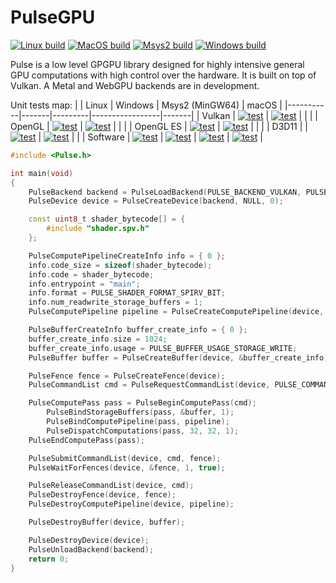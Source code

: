 # PulseGPU

[![Linux build](https://github.com/ft-grmhd/Pulse/actions/workflows/linux-build.yml/badge.svg)](https://github.com/ft-grmhd/Pulse/actions/workflows/linux-build.yml)
[![MacOS build](https://github.com/ft-grmhd/Pulse/actions/workflows/macos-build.yml/badge.svg)](https://github.com/ft-grmhd/Pulse/actions/workflows/macos-build.yml)
[![Msys2 build](https://github.com/ft-grmhd/Pulse/actions/workflows/msys2-build.yml/badge.svg)](https://github.com/ft-grmhd/Pulse/actions/workflows/msys2-build.yml)
[![Windows build](https://github.com/ft-grmhd/Pulse/actions/workflows/windows-build.yml/badge.svg)](https://github.com/ft-grmhd/Pulse/actions/workflows/windows-build.yml)

Pulse is a low level GPGPU library designed for highly intensive general GPU computations with high control over the hardware. It is built on top of Vulkan. A Metal and WebGPU backends are in development.

Unit tests map:
|           | Linux | Windows | Msys2 (MinGW64) | macOS |
|-----------|-------|---------|-----------------|-------|
| Vulkan    | [![test](https://github.com/ft-grmhd/Pulse/actions/workflows/vulkan-test-linux.yml/badge.svg)](https://github.com/ft-grmhd/Pulse/actions/workflows/vulkan-test-linux.yml) | [![test](https://github.com/ft-grmhd/Pulse/actions/workflows/vulkan-test-windows.yml/badge.svg)](https://github.com/ft-grmhd/Pulse/actions/workflows/vulkan-test-windows.yml) |  |  |
| OpenGL    | [![test](https://github.com/ft-grmhd/Pulse/actions/workflows/opengl-test-linux.yml/badge.svg)](https://github.com/ft-grmhd/Pulse/actions/workflows/opengl-test-linux.yml) | [![test](https://github.com/ft-grmhd/Pulse/actions/workflows/opengl-test-windows.yml/badge.svg)](https://github.com/ft-grmhd/Pulse/actions/workflows/opengl-test-windows.yml) |  |  |
| OpenGL ES | [![test](https://github.com/ft-grmhd/Pulse/actions/workflows/opengl-es-test-linux.yml/badge.svg)](https://github.com/ft-grmhd/Pulse/actions/workflows/opengl-es-test-linux.yml) | [![test](https://github.com/ft-grmhd/Pulse/actions/workflows/opengl-es-test-windows.yml/badge.svg)](https://github.com/ft-grmhd/Pulse/actions/workflows/opengl-es-test-windows.yml) |  |  |
| D3D11     |  | [![test](https://github.com/ft-grmhd/Pulse/actions/workflows/d3d11-test-windows.yml/badge.svg)](https://github.com/ft-grmhd/Pulse/actions/workflows/d3d11-test-windows.yml) | [![test](https://github.com/ft-grmhd/Pulse/actions/workflows/d3d11-test-msys2.yml/badge.svg)](https://github.com/ft-grmhd/Pulse/actions/workflows/d3d11-test-msys2.yml) |  |
| Software  | [![test](https://github.com/ft-grmhd/Pulse/actions/workflows/software-test-linux.yml/badge.svg)](https://github.com/ft-grmhd/Pulse/actions/workflows/software-test-linux.yml) | [![test](https://github.com/ft-grmhd/Pulse/actions/workflows/software-test-windows.yml/badge.svg)](https://github.com/ft-grmhd/Pulse/actions/workflows/software-test-windows.yml) | [![test](https://github.com/ft-grmhd/Pulse/actions/workflows/software-test-msys2.yml/badge.svg)](https://github.com/ft-grmhd/Pulse/actions/workflows/software-test-msys2.yml) | [![test](https://github.com/ft-grmhd/Pulse/actions/workflows/software-test-macos.yml/badge.svg)](https://github.com/ft-grmhd/Pulse/actions/workflows/software-test-macos.yml) |


```cpp
#include <Pulse.h>

int main(void)
{
	PulseBackend backend = PulseLoadBackend(PULSE_BACKEND_VULKAN, PULSE_SHADER_FORMAT_SPIRV_BIT, PULSE_NO_DEBUG);
	PulseDevice device = PulseCreateDevice(backend, NULL, 0);

	const uint8_t shader_bytecode[] = {
		#include "shader.spv.h"
	};

	PulseComputePipelineCreateInfo info = { 0 };
	info.code_size = sizeof(shader_bytecode);
	info.code = shader_bytecode;
	info.entrypoint = "main";
	info.format = PULSE_SHADER_FORMAT_SPIRV_BIT;
	info.num_readwrite_storage_buffers = 1;
	PulseComputePipeline pipeline = PulseCreateComputePipeline(device, &info);

	PulseBufferCreateInfo buffer_create_info = { 0 };
	buffer_create_info.size = 1024;
	buffer_create_info.usage = PULSE_BUFFER_USAGE_STORAGE_WRITE;
	PulseBuffer buffer = PulseCreateBuffer(device, &buffer_create_info);

	PulseFence fence = PulseCreateFence(device);
	PulseCommandList cmd = PulseRequestCommandList(device, PULSE_COMMAND_LIST_GENERAL);

	PulseComputePass pass = PulseBeginComputePass(cmd);
		PulseBindStorageBuffers(pass, &buffer, 1);
		PulseBindComputePipeline(pass, pipeline);
		PulseDispatchComputations(pass, 32, 32, 1);
	PulseEndComputePass(pass);

	PulseSubmitCommandList(device, cmd, fence);
	PulseWaitForFences(device, &fence, 1, true);

	PulseReleaseCommandList(device, cmd);
	PulseDestroyFence(device, fence);
	PulseDestroyComputePipeline(device, pipeline);

	PulseDestroyBuffer(device, buffer);

	PulseDestroyDevice(device);
	PulseUnloadBackend(backend);
	return 0;
}
```
